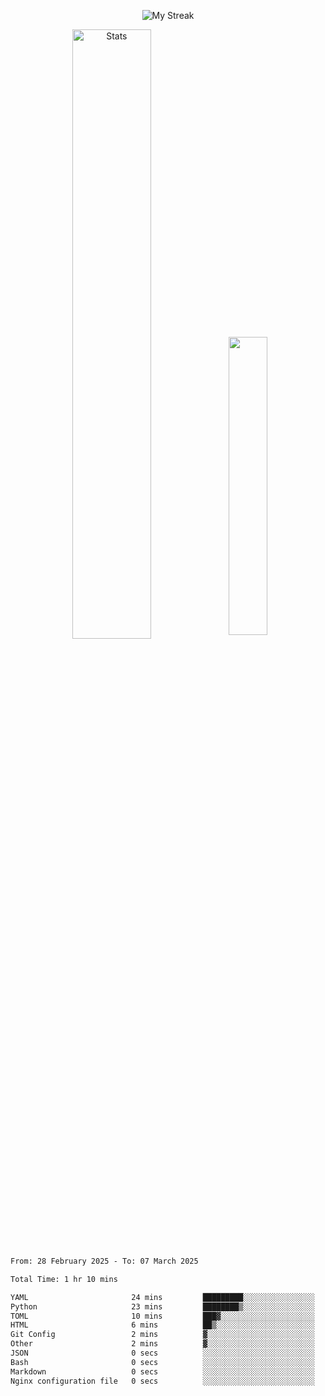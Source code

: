 <p align="center">
<picture>
  <source media="(prefers-color-scheme: dark)" srcset="http://github-readme-streak-stats.herokuapp.com?user=semolik&theme=dark&hide_border=true&background=DD272700">
  <img alt="My Streak" src="http://github-readme-streak-stats.herokuapp.com?user=semolik&hide_border=true">
</picture>
</p>
<div align="center">
  <picture>
    <source media="(prefers-color-scheme: dark)" srcset="https://github-readme-stats.vercel.app/api?username=semolik&show_icons=true&bg_color=DD272700&hide_border=true&theme=dark">
        <img alt="Stats" src="https://github-readme-stats.vercel.app/api?username=semolik&show_icons=true&bg_color=DD272700&hide_border=true" width="50%" >
  </picture>
  <sup>
  <picture>
  <source media="(prefers-color-scheme: dark)" srcset="https://github-readme-stats.vercel.app/api/top-langs/?username=semolik&layout=compact&hide_border=true&bg_color=DD272700&theme=dark">
  <img src="https://github-readme-stats.vercel.app/api/top-langs/?username=semolik&layout=compact&hide_border=true" width="35%" />
  </picture>
  </sup>
</div>
<!--START_SECTION:waka-->

```txt
From: 28 February 2025 - To: 07 March 2025

Total Time: 1 hr 10 mins

YAML                       24 mins         █████████░░░░░░░░░░░░░░░░   35.40 %
Python                     23 mins         ████████▒░░░░░░░░░░░░░░░░   32.95 %
TOML                       10 mins         ███▓░░░░░░░░░░░░░░░░░░░░░   15.10 %
HTML                       6 mins          ██▒░░░░░░░░░░░░░░░░░░░░░░   09.97 %
Git Config                 2 mins          ▓░░░░░░░░░░░░░░░░░░░░░░░░   03.05 %
Other                      2 mins          ▓░░░░░░░░░░░░░░░░░░░░░░░░   03.00 %
JSON                       0 secs          ░░░░░░░░░░░░░░░░░░░░░░░░░   00.20 %
Bash                       0 secs          ░░░░░░░░░░░░░░░░░░░░░░░░░   00.17 %
Markdown                   0 secs          ░░░░░░░░░░░░░░░░░░░░░░░░░   00.13 %
Nginx configuration file   0 secs          ░░░░░░░░░░░░░░░░░░░░░░░░░   00.02 %
```

<!--END_SECTION:waka-->

